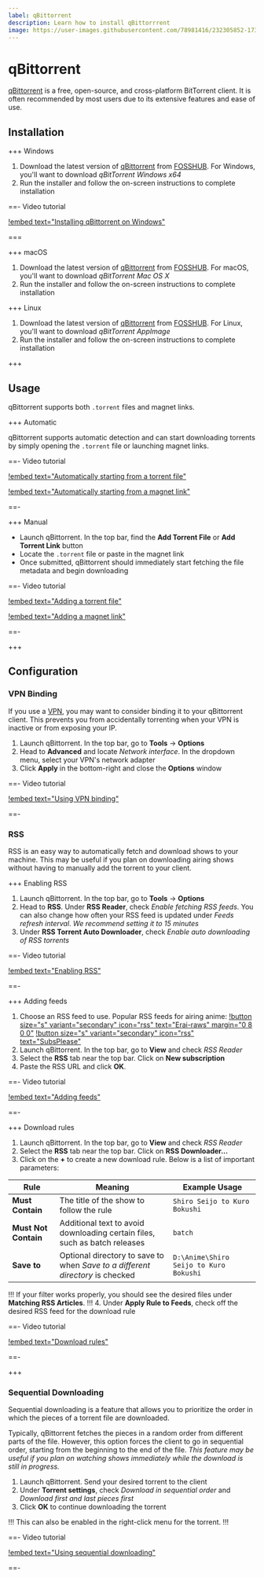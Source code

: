 ```yaml
---
label: qBittorrent
description: Learn how to install qBittorrrent
image: https://user-images.githubusercontent.com/78981416/232305852-17383fd0-c7d7-4d1b-b14d-b227f0bd1ac4.png
---
```


# qBittorrent

[qBittorrent](https://www.qbittorrent.org) is a free, open-source, and cross-platform BitTorrent client. It is often recommended by most users due to its extensive features and ease of use.

## Installation

+++ Windows

1. Download the latest version of [qBittorrent](https://www.qbittorrent.org) from [FOSSHUB](https://www.fosshub.com/qBittorrent.html). For Windows, you'll want to download *qBitTorrent Windows x64*
2. Run the installer and follow the on-screen instructions to complete installation

==- Video tutorial

[!embed text="Installing qBittorrent on Windows"](/static/torrenting/qbittorrent/installation-windows.mp4)

===

+++ macOS

1. Download the latest version of [qBittorrent](https://www.qbittorrent.org) from [FOSSHUB](https://www.fosshub.com/qBittorrent.html). For macOS, you'll want to download *qBitTorrent Mac OS X*
2. Run the installer and follow the on-screen instructions to complete installation

+++ Linux

1. Download the latest version of [qBittorrent](https://www.qbittorrent.org) from [FOSSHUB](https://www.fosshub.com/qBittorrent.html). For Linux, you'll want to download *qBitTorrent AppImage*
2. Run the installer and follow the on-screen instructions to complete installation

+++

## Usage

qBittorrent supports both `.torrent` files and magnet links.

+++ Automatic

qBittorrent supports automatic detection and can start downloading torrents by simply opening the `.torrent` file or launching magnet links.

==- Video tutorial

[!embed text="Automatically starting from a torrent file"](/static/torrenting/getting-torrents-file.mp4)

[!embed text="Automatically starting from a magnet link"](/static/torrenting/getting-torrents-magnet.mp4)

==-

+++ Manual

- Launch qBittorrent. In the top bar, find the **Add Torrent File** or **Add Torrent Link** button
- Locate the `.torrent` file or paste in the magnet link
- Once submitted, qBittorrent should immediately start fetching the file metadata and begin downloading

==- Video tutorial

[!embed text="Adding a torrent file"](/static/torrenting/qbittorrent/usage-file.mp4)

[!embed text="Adding a magnet link"](/static/torrenting/qbittorrent/usage-magnet.mp4)

==-

+++

## Configuration

### VPN Binding

If you use a [VPN](/getting-started/torrenting/#vpn), you may want to consider binding it to your qBittorrent client. This prevents you from accidentally torrenting when your VPN is inactive or from exposing your IP.

1. Launch qBittorrent. In the top bar, go to **Tools** -> **Options**
2. Head to **Advanced** and locate *Network interface*. In the dropdown menu, select your VPN's network adapter
3. Click **Apply** in the bottom-right and close the **Options** window

==- Video tutorial

[!embed text="Using VPN binding"](/static/torrenting/qbittorrent/vpn-binding.mp4)

==-

### RSS

RSS is an easy way to automatically fetch and download shows to your machine. This may be useful if you plan on downloading airing shows without having to manually add the torrent to your client.

+++ Enabling RSS

1. Launch qBittorrent. In the top bar, go to **Tools** -> **Options**
2. Head to **RSS**. Under **RSS Reader**, check *Enable fetching RSS feeds*. You can also change how often your RSS feed is updated under *Feeds refresh interval*. *We recommend setting it to 15 minutes*
3. Under **RSS Torrent Auto Downloader**, check *Enable auto downloading of RSS torrents*

==- Video tutorial

[!embed text="Enabling RSS"](/static/torrenting/qbittorrent/enabling-rss.mp4)

==-

+++ Adding feeds

1. Choose an RSS feed to use. Popular RSS feeds for airing anime:
[!button size="s" variant="secondary" icon="rss" text="Erai-raws" margin="0 8 0 0"](https://www.erai-raws.info/rss-page/)
[!button size="s" variant="secondary" icon="rss" text="SubsPlease"](https://subsplease.org/rss-feeds/)
2. Launch qBittorrent. In the top bar, go to **View** and check *RSS Reader*
3. Select the **RSS** tab near the top bar. Click on **New subscription**
4. Paste the RSS URL and click **OK**.

==- Video tutorial

[!embed text="Adding feeds"](/static/torrenting/qbittorrent/adding-feeds.mp4)

==-

+++ Download rules

1. Launch qBittorrent. In the top bar, go to **View** and check *RSS Reader*
2. Select the **RSS** tab near the top bar. Click on **RSS Downloader...**
3. Click on the **+** to create a new download rule. Below is a list of important parameters:

Rule                 | Meaning                                                                       | Example Usage
---------------------|-------------------------------------------------------------------------------|-----------------------------------------
**Must Contain**     | The title of the show to follow the rule                                      | `Shiro Seijo to Kuro Bokushi`
**Must Not Contain** | Additional text to avoid downloading certain files, such as batch releases    | `batch`
**Save to**          | Optional directory to save to when *Save to a different directory* is checked | `D:\Anime\Shiro Seijo to Kuro Bokushi`

!!!
If your filter works properly, you should see the desired files under **Matching RSS Articles**.
!!!
4. Under **Apply Rule to Feeds**, check off the desired RSS feed for the download rule

==- Video tutorial

[!embed text="Download rules"](/static/torrenting/qbittorrent/download-rules.mp4)

==-

+++

### Sequential Downloading

Sequential downloading is a feature that allows you to prioritize the order in which the pieces of a torrent file are downloaded.

Typically, qBittorrent fetches the pieces in a random order from different parts of the file. However, this option forces the client to go in sequential order, starting from the beginning to the end of the file. *This feature may be useful if you plan on watching shows immediately while the download is still in progress.*

1. Launch qBittorrent. Send your desired torrent to the client
2. Under **Torrent settings**, check *Download in sequential order* and *Download first and last pieces first*
3. Click **OK** to continue downloading the torrent

!!!
This can also be enabled in the right-click menu for the torrent.
!!!

==- Video tutorial

[!embed text="Using sequential downloading"](/static/torrenting/qbittorrent/sequential-downloading.mp4)

==-
